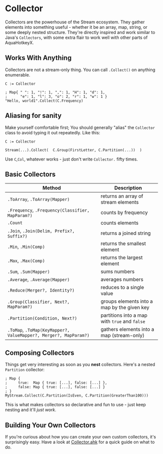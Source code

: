 # Collector

Collectors are the powerhouse of the Stream ecosystem. They gather elements
into something useful - whether it be an array, map, string, or some deeply
nested structure. They're directly inspired and work similar to Java's
`Collectors`, with some extra flair to work well with other parts of
AquaHotkeyX.

## Works With Anything

Collectors are not a stream-only thing. You can call `.Collect()` on anything
enumerable.

```ahk
C := Collector

; Map{ " ": 1, "!": 1, ",": 1, "H": 1, "d": 1,
;      "e": 1, "l": 3, "o": 2, "r": 1, "w": 1 }
"Hello, world1".Collect(C.Frequency)
```

## Aliasing for sanity

Make yourself comfortable first; You should generally "alias" the `Collector`
class to avoid typing it out repeatedly. Like this:

```ahk
C := Collector

Stream(...).Collect(  C.Group(FirstLetter, C.Partition(...))  )
```

Use `C`,`Col`, whatever works - just don't write `Collector.` fifty times.

## Basic Collectors

| Method                                                            | Description                                   |
| ----------------------------------------------------------------- | --------------------------------------------- |
| `.ToArray`, `.ToArray(Mapper)`                                    | returns an array of stream elements           |
| `.Frequency`, `.Frequency(Classifier, MapParam?)`                 | counts by frequency                           |
| `.Count`                                                          | counts elements                               |
| `.Join`, `.Join(Delim, Prefix?, Suffix?)`                         | returns a joined string                       |
| `.Min`, `.Min(Comp)`                                              | returns the smallest element                  |
| `.Max`, `.Max(Comp)`                                              | returns the largest element                   |
| `.Sum`, `.Sum(Mapper)`                                            | sums numbers                                  |
| `.Average`, `.Average(Mapper)`                                    | averages numbers                              |
| `.Reduce(Merger?, Identity?)`                                     | reduces to a single value                     |
| `.Group(Classifier, Next?, MapParam?)`                            | groups elements into a map by the given key   |
| `.Partition(Condition, Next?)`                                    | partitions into a map with `true` and `false` |
| `.ToMap`, `.ToMap(KeyMapper?, ValueMapper?, Merger?, MapParam?)`  | gathers elements into a map (stream-only)     |

## Composing Collectors

Things get very interesting as soon as you **nest** collectors. Here's a nested
`Partition` collector:

```ahk
; Map {
;     true:  Map { true: [...], false: [...] },
;     false: Map { true: [...], false: [...] }
; }
MyStream.Collect(C.Partition(IsEven, C.Partition(GreaterThan100)))
```

This is what makes collectors so declarative and fun to use - just keep nesting
and it'll *just work*.

## Building Your Own Collectors

If you're curious about how you can create your own custom collectors, it's
surprisingly easy. Have a look at [Collector.ahk](../../src/Extensions/Collector.ahk)
for a quick guide on what to do.
